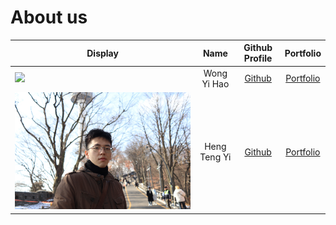 # About us

Display | Name | Github Profile | Portfolio 
--------|:----:|:--------------:|:---------:
![](https://via.placeholder.com/100.png?text=Photo) | Wong Yi Hao | [Github](https://github.com/wongyihao0506) | [Portfolio](wongyihao0506)
![](./img/hty2003.JPG) | Heng Teng Yi | [Github](https://github.com/HTY2003) | [Portfolio](hty2003)

